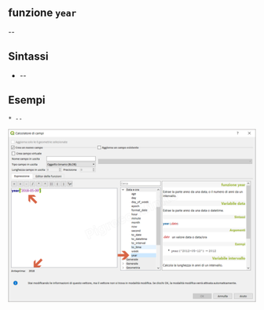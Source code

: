 ## funzione `year`

--

## Sintassi

* --

## Esempi
```
* --
```

<img src="/img/data_e_ora/year1.png">